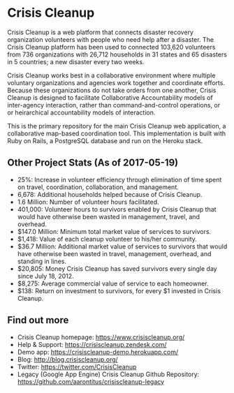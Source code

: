 Crisis Cleanup
==============

Crisis Cleanup is a web platform that connects disaster recovery organization volunteers with people who need help after a disaster. The Crisis Cleanup platform has been used to connected 103,620 volunteers from 736 organizations with 26,712 households in 31 states and 65 disasters in 5 countries; a new disaster every two weeks.

Crisis Cleanup works best in a collaborative environment where multiple voluntary organizations and agencies work together and coordinate efforts. Because these organizations do not take orders from one another, Crisis Cleanup is designed to facilitate Collaborative Accountability models of inter-agency interaction, rather than command-and-control operations, or or heirarchical accountability models of interaction. 

This is the primary repository for the main Crisis Cleanup web application, a collaborative map-based coordination tool. This implementation is built with Ruby on Rails, a PostgreSQL database and run on the Heroku stack.

Other Project Stats (As of 2017-05-19)
-------------

 - 25%: Increase in volunteer efficiency through elimination of time spent on travel, coordination, collaboration, and management.
 - 6,678: Additional households helped because of Crisis Cleanup.
 - 1.6 Million: Number of volunteer hours facilitated.
 - 401,000: Volunteer hours to survivors enabled by Crisis Cleanup that would have otherwise been wasted in management, travel, and overhead.
 - $147.0 Million: Minimum total market value of services to survivors.
 - $1,418: Value of each cleanup volunteer to his/her community.
 - $36.7 Million: Additional market value of services to survivors that would have otherwise been wasted in travel, management, overhead, and standing in lines.
 - $20,805: Money Crisis Cleanup has saved survivors every single day since July 18, 2012.
 - $8,275: Average commercial value of service to each homeowner.
 - $138: Return on investment to survivors, for every $1 invested in Crisis Cleanup.

Find out more
-------------

 - Crisis Cleanup homepage: https://www.crisiscleanup.org/
 - Help & Support: https://crisiscleanup.zendesk.com/
 - Demo app: https://crisiscleanup-demo.herokuapp.com/
 - Blog: http://blog.crisiscleanup.org/
 - Twitter: https://twitter.com/CrisisCleanup
 - Legacy (Google App Engine) Crisis Cleanup Github Repository: https://github.com/aarontitus/crisiscleanup-legacy

